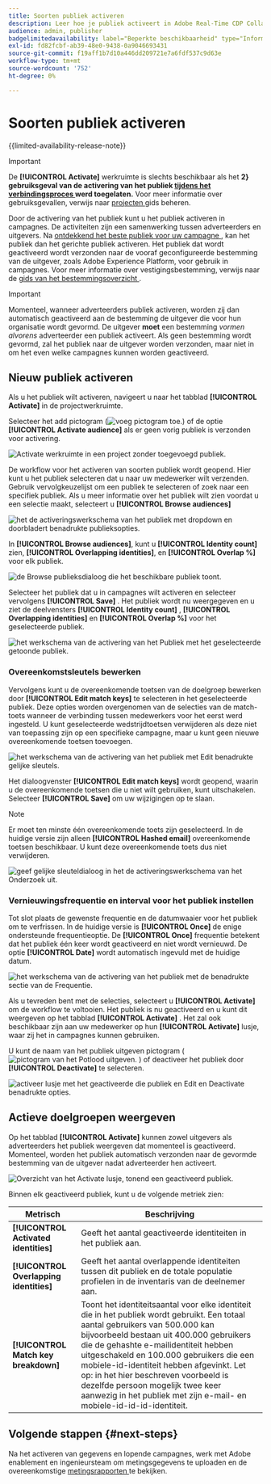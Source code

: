 ```yaml
---
title: Soorten publiek activeren
description: Leer hoe je publiek activeert in Adobe Real-Time CDP Collaboration.
audience: admin, publisher
badgelimitedavailability: label="Beperkte beschikbaarheid" type="Informative" url="https://helpx.adobe.com/nl/legal/product-descriptions/real-time-customer-data-platform-collaboration.html newtab=true"
exl-id: fd82fcbf-ab39-48e0-9438-0a9046693431
source-git-commit: f19aff1b7d10a446dd209721e7a6fdf537c9d63e
workflow-type: tm+mt
source-wordcount: '752'
ht-degree: 0%

---
```


# Soorten publiek activeren

{{limited-availability-release-note}}

>[!IMPORTANT]
>
>De **[!UICONTROL Activate]** werkruimte is slechts beschikbaar als het **2&rbrace; gebruiksgeval van de activering van het publiek [ tijdens het verbindingsproces ](../connect/establishing-connections.md#connection-settings) werd toegelaten.** Voor meer informatie over gebruiksgevallen, verwijs naar [ projecten ](./manage-projects.md#project-use-cases) gids beheren.

Door de activering van het publiek kunt u het publiek activeren in campagnes. De activiteiten zijn een samenwerking tussen adverteerders en uitgevers. Na [ ontdekkend het beste publiek voor uw campagne ](./discover.md), kan het publiek dan het gerichte publiek activeren. Het publiek dat wordt geactiveerd wordt verzonden naar de vooraf geconfigureerde bestemming van de uitgever, zoals Adobe Experience Platform, voor gebruik in campagnes. Voor meer informatie over vestigingsbestemming, verwijs naar de [ gids van het bestemmingsoverzicht ](../destinations/overview.md).

>[!IMPORTANT]
>
>Momenteel, wanneer adverteerders publiek activeren, worden zij dan automatisch geactiveerd aan de bestemming de uitgever die voor hun organisatie wordt gevormd. De uitgever **moet** een bestemming *vormen alvorens* adverteerder een publiek activeert. Als geen bestemming wordt gevormd, zal het publiek naar de uitgever worden verzonden, maar niet in om het even welke campagnes kunnen worden geactiveerd.

## Nieuw publiek activeren

Als u het publiek wilt activeren, navigeert u naar het tabblad **[!UICONTROL Activate]** in de projectwerkruimte.

Selecteer het add pictogram (![ voeg pictogram toe.](/help/assets/icons/plus.png)) of de optie **[!UICONTROL Activate audience]** als er geen vorig publiek is verzonden voor activering.

![ Activate werkruimte in een project zonder toegevoegd publiek.](/help/assets/collaborate/activate/activate-new-audiences.png)

De workflow voor het activeren van soorten publiek wordt geopend. Hier kunt u het publiek selecteren dat u naar uw medewerker wilt verzenden. Gebruik vervolgkeuzelijst om een publiek te selecteren of zoek naar een specifiek publiek. Als u meer informatie over het publiek wilt zien voordat u een selectie maakt, selecteert u **[!UICONTROL Browse audiences]**

![ het de activeringswerkschema van het publiek met dropdown en doorbladert benadrukte publieksopties.](/help/assets/collaborate/activate/audience-activation.png)

In **[!UICONTROL Browse audiences]**, kunt u **[!UICONTROL Identity count]** zien, **[!UICONTROL Overlapping identities]**, en **[!UICONTROL Overlap %]** voor elk publiek.

![ de Browse publieksdialoog die het beschikbare publiek toont.](/help/assets/collaborate/activate/browse-audiences.png)

Selecteer het publiek dat u in campagnes wilt activeren en selecteer vervolgens **[!UICONTROL Save]** . Het publiek wordt nu weergegeven en u ziet de deelvensters **[!UICONTROL Identity count]** , **[!UICONTROL Overlapping identities]** en **[!UICONTROL Overlap %]** voor het geselecteerde publiek.

![ het werkschema van de activering van het Publiek met het geselecteerde getoonde publiek.](/help/assets/collaborate/activate/audience-selected.png)

### Overeenkomstsleutels bewerken

Vervolgens kunt u de overeenkomende toetsen van de doelgroep bewerken door **[!UICONTROL Edit match keys]** te selecteren in het geselecteerde publiek. Deze opties worden overgenomen van de selecties van de match-toets wanneer de verbinding tussen medewerkers voor het eerst werd ingesteld. U kunt geselecteerde wedstrijdtoetsen verwijderen als deze niet van toepassing zijn op een specifieke campagne, maar u kunt geen nieuwe overeenkomende toetsen toevoegen.

![ het werkschema van de activering van het publiek met Edit benadrukte gelijke sleutels.](/help/assets/collaborate/activate/edit-match-keys.png)

Het dialoogvenster **[!UICONTROL Edit match keys]** wordt geopend, waarin u de overeenkomende toetsen die u niet wilt gebruiken, kunt uitschakelen. Selecteer **[!UICONTROL Save]** om uw wijzigingen op te slaan.

>[!NOTE]
>
>Er moet ten minste één overeenkomende toets zijn geselecteerd. In de huidige versie zijn alleen **[!UICONTROL Hashed email]** overeenkomende toetsen beschikbaar. U kunt deze overeenkomende toets dus niet verwijderen.

![ geef gelijke sleuteldialoog in het de activeringswerkschema van het Onderzoek uit.](/help/assets/collaborate/activate/edit-match-keys-selection.png)

### Vernieuwingsfrequentie en interval voor het publiek instellen

Tot slot plaats de gewenste frequentie en de datumwaaier voor het publiek om te verfrissen. In de huidige versie is **[!UICONTROL Once]** de enige ondersteunde frequentieoptie. De **[!UICONTROL Once]** frequentie betekent dat het publiek één keer wordt geactiveerd en niet wordt vernieuwd. De optie **[!UICONTROL Date]** wordt automatisch ingevuld met de huidige datum.

![ het werkschema van de activering van het publiek met de benadrukte sectie van de Frequentie.](/help/assets/collaborate/activate/audience-frequency.png)

Als u tevreden bent met de selecties, selecteert u **[!UICONTROL Activate]** om de workflow te voltooien. Het publiek is nu geactiveerd en u kunt dit weergeven op het tabblad **[!UICONTROL Activate]** . Het zal ook beschikbaar zijn aan uw medewerker op hun **[!UICONTROL Activate]** lusje, waar zij het in campagnes kunnen gebruiken.

U kunt de naam van het publiek uitgeven pictogram (![ pictogram van het Potlood uitgeven.](/help/assets/icons/edit.png) ) of deactiveer het publiek door **[!UICONTROL Deactivate]** te selecteren.

![ activeer lusje met het geactiveerde die publiek en Edit en Deactivate benadrukte opties.](/help/assets/collaborate/activate/edit-activate-audience.png)

## Actieve doelgroepen weergeven

Op het tabblad **[!UICONTROL Activate]** kunnen zowel uitgevers als adverteerders het publiek weergeven dat momenteel is geactiveerd. Momenteel, worden het publiek automatisch verzonden naar de gevormde bestemming van de uitgever nadat adverteerder hen activeert.

![ Overzicht van het Activate lusje, tonend een geactiveerd publiek.](/help/assets/collaborate/activate/activate-overview.png)

Binnen elk geactiveerd publiek, kunt u de volgende metriek zien:

| Metrisch | Beschrijving |
|---------|----------|
| **[!UICONTROL Activated identities]** | Geeft het aantal geactiveerde identiteiten in het publiek aan. |
| **[!UICONTROL Overlapping identities]** | Geeft het aantal overlappende identiteiten tussen dit publiek en de totale populatie profielen in de inventaris van de deelnemer aan. |
| **[!UICONTROL Match key breakdown]** | Toont het identiteitsaantal voor elke identiteit die in het publiek wordt gebruikt. Een totaal aantal gebruikers van 500.000 kan bijvoorbeeld bestaan uit 400.000 gebruikers die de gehashte e-mailidentiteit hebben uitgeschakeld en 100.000 gebruikers die een mobiele-id-identiteit hebben afgevinkt. Let op: in het hier beschreven voorbeeld is dezelfde persoon mogelijk twee keer aanwezig in het publiek met zijn e-mail- en mobiele-id-id-id-identiteit. |

## Volgende stappen {#next-steps}

Na het activeren van gegevens en lopende campagnes, werk met Adobe enablement en ingenieursteam om metingsgegevens te uploaden en de overeenkomstige [ metingsrapporten ](/help/guide/collaborate/measure.md) te bekijken.
